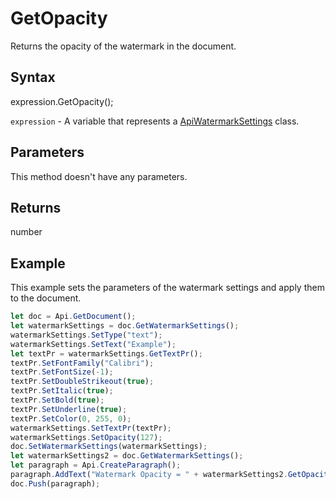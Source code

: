 # GetOpacity

Returns the opacity of the watermark in the document.

## Syntax

expression.GetOpacity();

`expression` - A variable that represents a [ApiWatermarkSettings](../ApiWatermarkSettings.md) class.

## Parameters

This method doesn't have any parameters.

## Returns

number

## Example

This example sets the parameters of the watermark settings and apply them to the document.

```javascript
let doc = Api.GetDocument();
let watermarkSettings = doc.GetWatermarkSettings();
watermarkSettings.SetType("text");
watermarkSettings.SetText("Example");
let textPr = watermarkSettings.GetTextPr();
textPr.SetFontFamily("Calibri");
textPr.SetFontSize(-1);
textPr.SetDoubleStrikeout(true);
textPr.SetItalic(true);
textPr.SetBold(true);
textPr.SetUnderline(true);
textPr.SetColor(0, 255, 0);
watermarkSettings.SetTextPr(textPr);
watermarkSettings.SetOpacity(127);
doc.SetWatermarkSettings(watermarkSettings);
let watermarkSettings2 = doc.GetWatermarkSettings();
let paragraph = Api.CreateParagraph();
paragraph.AddText("Watermark Opacity = " + watermarkSettings2.GetOpacity());
doc.Push(paragraph);
```
